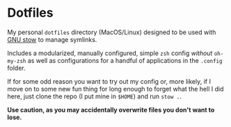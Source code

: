 # Dotfiles

My personal `dotfiles` directory (MacOS/Linux) designed to be used with [GNU stow](https://www.gnu.org/software/stow/) to manage symlinks.

Includes a modularized, manually configured, simple `zsh` config _without_ `oh-my-zsh` as well as configurations for a handful of applications in the `.config` folder.

If for some odd reason you want to try out my config or, more likely, if I move on to some new fun thing for long enough to forget what the hell I did here, just clone the repo (I put mine in `$HOME`) and run `stow .`.

**Use caution, as you may accidentally overwrite files you don't want to lose.**
